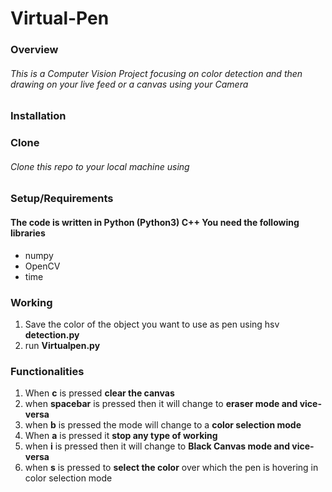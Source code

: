 # Virtual-Pen
### Overview
###### This is a Computer Vision Project focusing on color detection and then drawing on your live feed or a canvas using your Camera 
### Installation
### Clone
###### Clone this repo to your local machine using 
### Setup/Requirements
#### The code is written in Python (Python3) C++ You need the following libraries
* numpy
* OpenCV
* time
### Working
1. Save the color of the object you want to use as pen using hsv **detection.py**
2. run **Virtualpen.py**
### Functionalities
1. When **c** is pressed **clear the canvas**
2. when **spacebar** is pressed then it will change to **eraser mode and vice-versa**
3. when **b** is pressed the mode will change to a **color selection mode**
4. When **a** is pressed it **stop any type of working**
5. when **i** is pressed then it will change to **Black Canvas mode and vice-versa**
6. when **s** is pressed to **select the color** over which the pen is hovering in color selection mode


